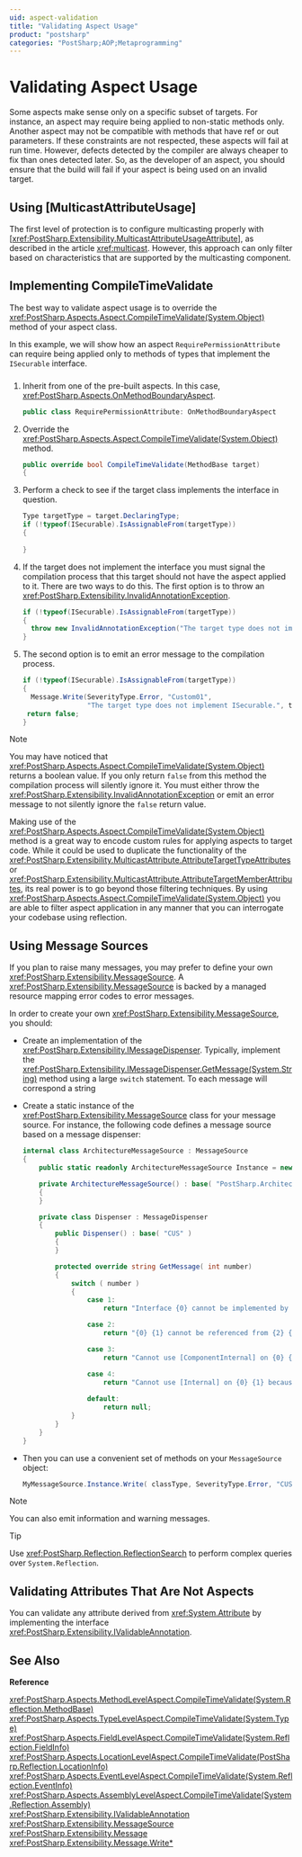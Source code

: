 ```yaml
---
uid: aspect-validation
title: "Validating Aspect Usage"
product: "postsharp"
categories: "PostSharp;AOP;Metaprogramming"
---
```

# Validating Aspect Usage

Some aspects make sense only on a specific subset of targets. For instance, an aspect may require being applied to non-static methods only. Another aspect may not be compatible with methods that have ref or out parameters. If these constraints are not respected, these aspects will fail at run time. However, defects detected by the compiler are always cheaper to fix than ones detected later. So, as the developer of an aspect, you should ensure that the build will fail if your aspect is being used on an invalid target.


## Using [MulticastAttributeUsage]

The first level of protection is to configure multicasting properly with [<xref:PostSharp.Extensibility.MulticastAttributeUsageAttribute>], as described in the article <xref:multicast>. However, this approach can only filter based on characteristics that are supported by the multicasting component. 


## Implementing CompileTimeValidate

The best way to validate aspect usage is to override the <xref:PostSharp.Aspects.Aspect.CompileTimeValidate(System.Object)> method of your aspect class. 

In this example, we will show how an aspect `RequirePermissionAttribute` can require being applied only to methods of types that implement the `ISecurable` interface. 


### 

1. Inherit from one of the pre-built aspects. In this case, <xref:PostSharp.Aspects.OnMethodBoundaryAspect>. 

    ```csharp
    public class RequirePermissionAttribute: OnMethodBoundaryAspect
    ```


2. Override the <xref:PostSharp.Aspects.Aspect.CompileTimeValidate(System.Object)> method. 

    ```csharp
    public override bool CompileTimeValidate(MethodBase target) 
    {
    ```


3. Perform a check to see if the target class implements the interface in question.

    ```csharp
    Type targetType = target.DeclaringType; 
    if (!typeof(ISecurable).IsAssignableFrom(targetType)) 
    { 
     
    }
    ```


4. If the target does not implement the interface you must signal the compilation process that this target should not have the aspect applied to it. There are two ways to do this. The first option is to throw an <xref:PostSharp.Extensibility.InvalidAnnotationException>. 

    ```csharp
    if (!typeof(ISecurable).IsAssignableFrom(targetType)) 
    { 
      throw new InvalidAnnotationException("The target type does not implement ISecurable."); 
    }
    ```


5. The second option is to emit an error message to the compilation process.

    ```csharp
    if (!typeof(ISecurable).IsAssignableFrom(targetType)) 
    { 
      Message.Write(SeverityType.Error, "Custom01", 
                    "The target type does not implement ISecurable.", target); 
     return false; 
    }
    ```


> [!NOTE]
> You may have noticed that <xref:PostSharp.Aspects.Aspect.CompileTimeValidate(System.Object)> returns a boolean value. If you only return `false` from this method the compilation process will silently ignore it. You must either throw the <xref:PostSharp.Extensibility.InvalidAnnotationException> or emit an error message to not silently ignore the `false` return value. 

Making use of the <xref:PostSharp.Aspects.Aspect.CompileTimeValidate(System.Object)> method is a great way to encode custom rules for applying aspects to target code. While it could be used to duplicate the functionality of the <xref:PostSharp.Extensibility.MulticastAttribute.AttributeTargetTypeAttributes> or <xref:PostSharp.Extensibility.MulticastAttribute.AttributeTargetMemberAttributes>, its real power is to go beyond those filtering techniques. By using <xref:PostSharp.Aspects.Aspect.CompileTimeValidate(System.Object)> you are able to filter aspect application in any manner that you can interrogate your codebase using reflection. 


## Using Message Sources

If you plan to raise many messages, you may prefer to define your own <xref:PostSharp.Extensibility.MessageSource>. A <xref:PostSharp.Extensibility.MessageSource> is backed by a managed resource mapping error codes to error messages. 

In order to create your own <xref:PostSharp.Extensibility.MessageSource>, you should: 

* Create an implementation of the <xref:PostSharp.Extensibility.IMessageDispenser>. Typically, implement the <xref:PostSharp.Extensibility.IMessageDispenser.GetMessage(System.String)> method using a large `switch` statement. To each message will correspond a string 

* Create a static instance of the <xref:PostSharp.Extensibility.MessageSource> class for your message source. 
    For instance, the following code defines a message source based on a message dispenser:
    ```csharp
    internal class ArchitectureMessageSource : MessageSource
    {
        public static readonly ArchitectureMessageSource Instance = new ArchitectureMessageSource();
    
        private ArchitectureMessageSource() : base( "PostSharp.Architecture", new Dispenser() )
        {
        }
    
        private class Dispenser : MessageDispenser
        {
            public Dispenser() : base( "CUS" )
            {
            }
    
            protected override string GetMessage( int number)
            {
                switch ( number )
                {
                    case 1:
                        return "Interface {0} cannot be implemented by {1} because of the [InternalImplement] constraint.";
    
                    case 2:
                        return "{0} {1} cannot be referenced from {2} {3} because of the [ComponentInternal] constraint.";
    
                    case 3:
                        return "Cannot use [ComponentInternal] on {0} {1} because the {0} is not internal.";
    
                    case 4:
                        return "Cannot use [Internal] on {0} {1} because the {0} is not public.";
                        
                    default:
                        return null;
                }
            }
        }
    }
    ```


* Then you can use a convenient set of methods on your `MessageSource` object: 
    ```csharp
    MyMessageSource.Instance.Write( classType, SeverityType.Error, "CUS001", new object[] { interfaceType, classType } );
    ```


> [!NOTE]
> You can also emit information and warning messages.

> [!TIP]
> Use <xref:PostSharp.Reflection.ReflectionSearch> to perform complex queries over `System.Reflection`. 


## Validating Attributes That Are Not Aspects

You can validate any attribute derived from <xref:System.Attribute> by implementing the interface <xref:PostSharp.Extensibility.IValidableAnnotation>. 

## See Also

**Reference**

<xref:PostSharp.Aspects.MethodLevelAspect.CompileTimeValidate(System.Reflection.MethodBase)>
<br><xref:PostSharp.Aspects.TypeLevelAspect.CompileTimeValidate(System.Type)>
<br><xref:PostSharp.Aspects.FieldLevelAspect.CompileTimeValidate(System.Reflection.FieldInfo)>
<br><xref:PostSharp.Aspects.LocationLevelAspect.CompileTimeValidate(PostSharp.Reflection.LocationInfo)>
<br><xref:PostSharp.Aspects.EventLevelAspect.CompileTimeValidate(System.Reflection.EventInfo)>
<br><xref:PostSharp.Aspects.AssemblyLevelAspect.CompileTimeValidate(System.Reflection.Assembly)>
<br><xref:PostSharp.Extensibility.IValidableAnnotation>
<br><xref:PostSharp.Extensibility.MessageSource>
<br><xref:PostSharp.Extensibility.Message>
<br><xref:PostSharp.Extensibility.Message.Write*>
<br>